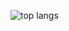 ![top langs](https://github-readme-stats.vercel.app/api/top-langs/?username=eldyj&theme=dark&show_icons=true)
